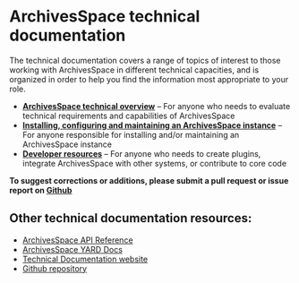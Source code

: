 # ArchivesSpace technical documentation

The technical documentation covers a range of topics of interest to those working with ArchivesSpace in different technical capacities, and is organized in order to help you find the information most appropriate to your role.

- **[ArchivesSpace technical overview](./readme_evaluate.md)** – For anyone who needs to evaluate technical requirements and capabilities of ArchivesSpace
- **[Installing, configuring and maintaining an ArchivesSpace instance](./readme_implement.md)** – For anyone responsible for installing and/or maintaining an ArchivesSpace instance
- **[Developer resources](./readme_develop.md)** – For anyone who needs to create plugins, integrate ArchivesSpace with other systems, or contribute to core code

**To suggest corrections or additions, please submit a pull request or issue report on [Github](https://github.com/archivesspace/tech-docs)**

## Other technical documentation resources:

- [ArchivesSpace API Reference](http://archivesspace.github.io/archivesspace/api/)
- [ArchivesSpace YARD Docs](http://archivesspace.github.io/archivesspace/doc/)
- [Technical Documentation website](https://archivesspace.github.io/tech-docs/)
- [Github repository](https://github.com/archivesspace/tech-docs)
